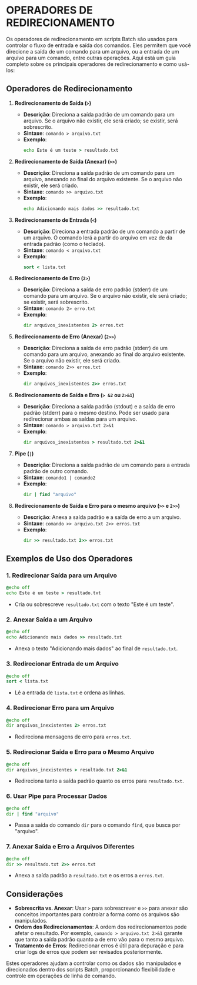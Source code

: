 # OPERADORES DE REDIRECIONAMENTO
Os operadores de redirecionamento em scripts Batch são usados para controlar o fluxo de entrada e saída dos comandos. Eles permitem que você direcione a saída de um comando para um arquivo, ou a entrada de um arquivo para um comando, entre outras operações. Aqui está um guia completo sobre os principais operadores de redirecionamento e como usá-los:

## Operadores de Redirecionamento
1. **Redirecionamento de Saída (`>`)**
   - **Descrição**: Direciona a saída padrão de um comando para um arquivo. Se o arquivo não existir, ele será criado; se existir, será sobrescrito.
   - **Sintaxe**: `comando > arquivo.txt`
   - **Exemplo**:
     ```bat
     echo Este é um teste > resultado.txt
     ```

2. **Redirecionamento de Saída (Anexar) (`>>`)**
   - **Descrição**: Direciona a saída padrão de um comando para um arquivo, anexando ao final do arquivo existente. Se o arquivo não existir, ele será criado.
   - **Sintaxe**: `comando >> arquivo.txt`
   - **Exemplo**:
     ```bat
     echo Adicionando mais dados >> resultado.txt
     ```

3. **Redirecionamento de Entrada (`<`)**
   - **Descrição**: Direciona a entrada padrão de um comando a partir de um arquivo. O comando lerá a partir do arquivo em vez de da entrada padrão (como o teclado).
   - **Sintaxe**: `comando < arquivo.txt`
   - **Exemplo**:
     ```bat
     sort < lista.txt
     ```

4. **Redirecionamento de Erro (`2>`)**
   - **Descrição**: Direciona a saída de erro padrão (stderr) de um comando para um arquivo. Se o arquivo não existir, ele será criado; se existir, será sobrescrito.
   - **Sintaxe**: `comando 2> erro.txt`
   - **Exemplo**:
     ```bat
     dir arquivos_inexistentes 2> erros.txt
     ```

5. **Redirecionamento de Erro (Anexar) (`2>>`)**
   - **Descrição**: Direciona a saída de erro padrão (stderr) de um comando para um arquivo, anexando ao final do arquivo existente. Se o arquivo não existir, ele será criado.
   - **Sintaxe**: `comando 2>> erros.txt`
   - **Exemplo**:
     ```bat
     dir arquivos_inexistentes 2>> erros.txt
     ```

6. **Redirecionamento de Saída e Erro (`> &2` ou `2>&1`)**
   - **Descrição**: Direciona a saída padrão (stdout) e a saída de erro padrão (stderr) para o mesmo destino. Pode ser usado para redirecionar ambas as saídas para um arquivo.
   - **Sintaxe**: `comando > arquivo.txt 2>&1`
   - **Exemplo**:
     ```bat
     dir arquivos_inexistentes > resultado.txt 2>&1
     ```

7. **Pipe (`|`)**
   - **Descrição**: Direciona a saída padrão de um comando para a entrada padrão de outro comando.
   - **Sintaxe**: `comando1 | comando2`
   - **Exemplo**:
     ```bat
     dir | find "arquivo"
     ```

8. **Redirecionamento de Saída e Erro para o mesmo arquivo (`>>` e `2>>`)**
   - **Descrição**: Anexa a saída padrão e a saída de erro a um arquivo.
   - **Sintaxe**: `comando >> arquivo.txt 2>> erros.txt`
   - **Exemplo**:
     ```bat
     dir >> resultado.txt 2>> erros.txt
     ```

## Exemplos de Uso dos Operadores
### 1. **Redirecionar Saída para um Arquivo**
```bat
@echo off
echo Este é um teste > resultado.txt
```
- Cria ou sobrescreve `resultado.txt` com o texto "Este é um teste".

### 2. **Anexar Saída a um Arquivo**
```bat
@echo off
echo Adicionando mais dados >> resultado.txt
```
- Anexa o texto "Adicionando mais dados" ao final de `resultado.txt`.

### 3. **Redirecionar Entrada de um Arquivo**
```bat
@echo off
sort < lista.txt
```
- Lê a entrada de `lista.txt` e ordena as linhas.

### 4. **Redirecionar Erro para um Arquivo**
```bat
@echo off
dir arquivos_inexistentes 2> erros.txt
```
- Redireciona mensagens de erro para `erros.txt`.

### 5. **Redirecionar Saída e Erro para o Mesmo Arquivo**
```bat
@echo off
dir arquivos_inexistentes > resultado.txt 2>&1
```
- Redireciona tanto a saída padrão quanto os erros para `resultado.txt`.

### 6. **Usar Pipe para Processar Dados**
```bat
@echo off
dir | find "arquivo"
```
- Passa a saída do comando `dir` para o comando `find`, que busca por "arquivo".

### 7. **Anexar Saída e Erro a Arquivos Diferentes**
```bat
@echo off
dir >> resultado.txt 2>> erros.txt
```
- Anexa a saída padrão a `resultado.txt` e os erros a `erros.txt`.

## Considerações
- **Sobrescrita vs. Anexar**: Usar `>` para sobrescrever e `>>` para anexar são conceitos importantes para controlar a forma como os arquivos são manipulados.
- **Ordem dos Redirecionamentos**: A ordem dos redirecionamentos pode afetar o resultado. Por exemplo, `comando > arquivo.txt 2>&1` garante que tanto a saída padrão quanto a de erro vão para o mesmo arquivo.
- **Tratamento de Erros**: Redirecionar erros é útil para depuração e para criar logs de erros que podem ser revisados posteriormente.

Estes operadores ajudam a controlar como os dados são manipulados e direcionados dentro dos scripts Batch, proporcionando flexibilidade e controle em operações de linha de comando.